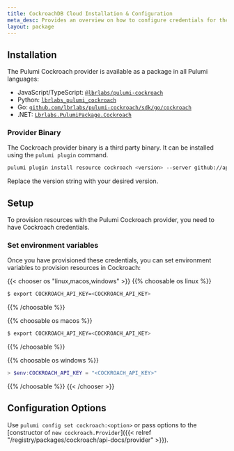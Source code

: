 ```yaml
---
title: CockroachDB Cloud Installation & Configuration
meta_desc: Provides an overview on how to configure credentials for the CockroachDB provider.
layout: package
---
```


## Installation

The Pulumi Cockroach provider is available as a package in all Pulumi languages:

* JavaScript/TypeScript: [`@lbrlabs/pulumi-cockroach`](https://www.npmjs.com/package/@lbrlabs/pulumi-cockroach)
* Python: [`lbrlabs_pulumi_cockroach`](https://pypi.org/project/lbrlabs-pulumi-cockroach/)
* Go: [`github.com/lbrlabs/pulumi-cockroach/sdk/go/cockroach`](https://pkg.go.dev/github.com/lbrlabs/pulumi-cockroach/sdk)
* .NET: [`Lbrlabs.PulumiPackage.Cockroach`](https://www.nuget.org/packages/Lbrlabs.PulumiPackage.Cockroach)

### Provider Binary

The Cockroach provider binary is a third party binary. It can be installed using the `pulumi plugin` command.

```bash
pulumi plugin install resource cockroach <version> --server github://api.github.com/lbrlabs
```

Replace the version string with your desired version.

## Setup

To provision resources with the Pulumi Cockroach provider, you need to have Cockroach credentials. 

### Set environment variables

Once you have provisioned these credentials, you can set environment variables to provision resources in Cockroach:

{{< chooser os "linux,macos,windows" >}}
{{% choosable os linux %}}

```bash
$ export COCKROACH_API_KEY=<COCKROACH_API_KEY>
```

{{% /choosable %}}

{{% choosable os macos %}}

```bash
$ export COCKROACH_API_KEY=<COCKROACH_API_KEY>
```

{{% /choosable %}}

{{% choosable os windows %}}

```powershell
> $env:COCKROACH_API_KEY = "<COCKROACH_API_KEY>"
```

{{% /choosable %}}
{{< /chooser >}}

## Configuration Options

Use `pulumi config set cockroach:<option>` or pass options to the [constructor of `new cockroach.Provider`]({{< relref "/registry/packages/cockroach/api-docs/provider" >}}).
